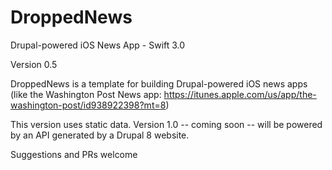 # DroppedNews
Drupal-powered iOS News App - Swift 3.0

Version 0.5

DroppedNews is a template for building Drupal-powered iOS news apps (like the Washington Post News app: https://itunes.apple.com/us/app/the-washington-post/id938922398?mt=8)

This version uses static data.  Version 1.0 -- coming soon -- will be powered by an API generated by a Drupal 8 website.  

Suggestions and PRs welcome
